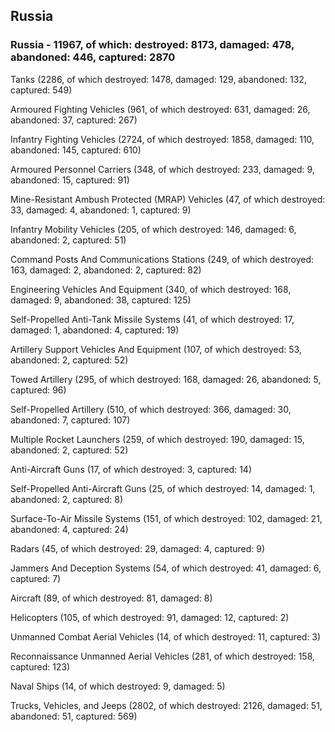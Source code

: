 
 
 ## Russia
 
 ### Russia - 11967, of which: destroyed: 8173, damaged: 478, abandoned: 446, captured: 2870

 

 

 Tanks (2286, of which destroyed: 1478, damaged: 129, abandoned: 132, captured: 549)

 Armoured Fighting Vehicles (961, of which destroyed: 631, damaged: 26, abandoned: 37, captured: 267)

 Infantry Fighting Vehicles (2724, of which destroyed: 1858, damaged: 110, abandoned: 145, captured: 610)

 Armoured Personnel Carriers (348, of which destroyed: 233, damaged: 9, abandoned: 15, captured: 91)

 Mine-Resistant Ambush Protected (MRAP) Vehicles (47, of which destroyed: 33, damaged: 4, abandoned: 1, captured: 9)

 Infantry Mobility Vehicles (205, of which destroyed: 146, damaged: 6, abandoned: 2, captured: 51)

 Command Posts And Communications Stations (249, of which destroyed: 163, damaged: 2, abandoned: 2, captured: 82)

 Engineering Vehicles And Equipment (340, of which destroyed: 168, damaged: 9, abandoned: 38, captured: 125)

 Self-Propelled Anti-Tank Missile Systems (41, of which destroyed: 17, damaged: 1, abandoned: 4, captured: 19)

 Artillery Support Vehicles And Equipment (107, of which destroyed: 53, abandoned: 2, captured: 52)

 Towed Artillery (295, of which destroyed: 168, damaged: 26, abandoned: 5, captured: 96)

 Self-Propelled Artillery (510, of which destroyed: 366, damaged: 30, abandoned: 7, captured: 107)

 Multiple Rocket Launchers (259, of which destroyed: 190, damaged: 15, abandoned: 2, captured: 52)

 Anti-Aircraft Guns (17, of which destroyed: 3, captured: 14)

 Self-Propelled Anti-Aircraft Guns (25, of which destroyed: 14, damaged: 1, abandoned: 2, captured: 8)

 Surface-To-Air Missile Systems (151, of which destroyed: 102, damaged: 21, abandoned: 4, captured: 24)

 Radars (45, of which destroyed: 29, damaged: 4, captured: 9)

 Jammers And Deception Systems (54, of which destroyed: 41, damaged: 6, captured: 7)

 Aircraft (89, of which destroyed: 81, damaged: 8)

 Helicopters (105, of which destroyed: 91, damaged: 12, captured: 2)

 Unmanned Combat Aerial Vehicles (14, of which destroyed: 11, captured: 3)

 Reconnaissance Unmanned Aerial Vehicles (281, of which destroyed: 158, captured: 123)

 Naval Ships (14, of which destroyed: 9, damaged: 5)

 Trucks, Vehicles, and Jeeps (2802, of which destroyed: 2126, damaged: 51, abandoned: 51, captured: 569)

